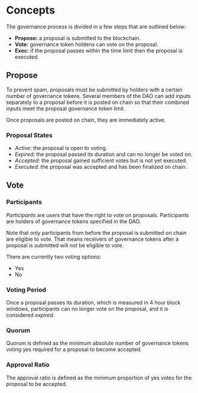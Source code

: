# Concepts

The governance process is divided in a few steps that are outlined below:

* **Propose:** a proposal is submitted to the blockchain.
* **Vote:** governance token holdens can vote on the proposal.
* **Exec:** if the proposal passes within the time limit then the proposal is
  executed.

## Propose

To prevent spam, proposals must be submitted by holders with a certain number
of governance tokens. Several members of the DAO can add inputs separately to
a proposal before it is posted on chain so that their combined inputs meet the
proposal governance token limit.

Once proposals are posted on chain, they are immediately active.

### Proposal States

* *Active*: the proposal is open to voting.
* *Expired*: the proposal passed its duration and can no longer be voted on.
* *Accepted*: the proposal gained sufficient votes but is not yet executed.
* *Executed*: the proposal was accepted and has been finalized on chain.

## Vote

### Participants

*Participants* are users that have the right to vote on proposals. Participants
are holders of governance tokens specified in the DAO.

Note that only participants from before the proposal is submitted on chain
are eligible to vote. That means receivers of governance tokens after a proposal is
submitted will *not* be eligible to vote.

There are currently two voting options:

* Yes
* No

### Voting Period

Once a proposal passes its duration, which is measured in 4 hour block windows, participants can
no longer vote on the proposal, and it is considered *expired*.

### Quorum

Quorum is defined as the minimum absolute number of governance tokens voting
yes required for a proposal to become accepted.

### Approval Ratio

The approval ratio is defined as the minimum proportion of yes votes for the
proposal to be accepted.

